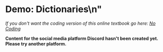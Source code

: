 # Demo: Dictionaries\n"
_If you don't want the coding version of this online textbook go here: <a href='../../../nocode/ch05_history/04_list_data_python/02_demo_dictionaries.html'>No Coding</a>_

__Content for the social media platform Discord hasn't been created yet. Please try another platform.__